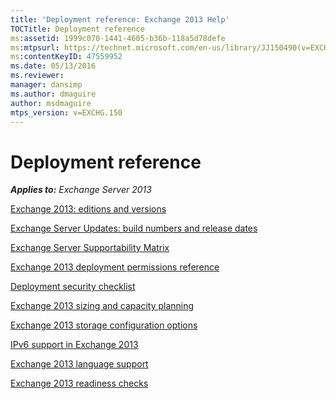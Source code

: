 ```yaml
---
title: 'Deployment reference: Exchange 2013 Help'
TOCTitle: Deployment reference
ms:assetid: 1999c070-1441-4605-b36b-118a5d78defe
ms:mtpsurl: https://technet.microsoft.com/en-us/library/JJ150490(v=EXCHG.150)
ms:contentKeyID: 47559952
ms.date: 05/13/2016
ms.reviewer: 
manager: dansimp
ms.author: dmaguire
author: msdmaguire
mtps_version: v=EXCHG.150
---
```


# Deployment reference

_**Applies to:** Exchange Server 2013_

[Exchange 2013: editions and versions](exchange-2013-editions-and-versions-exchange-2013-help.md)

[Exchange Server Updates: build numbers and release dates](https://technet.microsoft.com/en-us/library/hh135098\(v=exchg.150\))

[Exchange Server Supportability Matrix](exchange-server-supportability-matrix-exchange-2013-help.md)

[Exchange 2013 deployment permissions reference](exchange-2013-deployment-permissions-reference-exchange-2013-help.md)

[Deployment security checklist](deployment-security-checklist-exchange-2013-help.md)

[Exchange 2013 sizing and capacity planning](exchange-2013-sizing-and-capacity-planning-exchange-2013-help.md)

[Exchange 2013 storage configuration options](exchange-2013-storage-configuration-options-exchange-2013-help.md)

[IPv6 support in Exchange 2013](ipv6-support-in-exchange-2013-exchange-2013-help.md)

[Exchange 2013 language support](exchange-2013-language-support-exchange-2013-help.md)

[Exchange 2013 readiness checks](exchange-2013-readiness-checks-exchange-2013-help.md)
